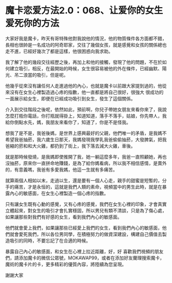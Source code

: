 # 魔卡恋爱方法2.0：068、让爱你的女生爱死你的方法

大家好我是魔卡，昨天有哥特殊他對我說他的情況，他的物質條件各方面都不錯，長相也很帥是一名成功的阿奇耶家，交往了幾個女孩，就是感覺和女孩的關係總也走不進，已經好幾次了都是這樣，他很困惑向我求助。

我了解了他的幾段交往經歷之後，再加上和他的接觸，發現了他的問題，不在於如何建立吸引，相反，在最開始的時候，女生很容易被他的外在條件，已經幽默、陽光、吊二浪當的吸引，但是呢。

他幾乎從來沒有讓任何人走進過他的內心，也就是魔卡以前跟大家提到過的，他從來沒有在女生心裡製造過心疼的指數，他一直都是將自己很好，很強大 很成功的一面展示給女生，即便在已經成功吸引到女生，發生了這個關係。

介入到交往階段之後呢，依然如此，預前啊，你兒子帶她女朋友來看你來了，我說怎麼打瓶你電話，你打瓶就得掛上，知道知道，落手不落手，姑娘，你先帶人，我給你倒點水先，媽，我朋友來看你了，知道了，你是不是怪我。

想我了是不是，我爸後媽，是世界上感興最好的父親，他們唯一的矛盾，是我媽不希望我爸抽菸，我六歲生日那天，我媽發現我學乳我爸偷偷抽菸，大發脾氣，把我爸縮的菸和和大火雞，都扔到了街上，我下落去減大火雞，車後。

就是那時候發燒，是我媽即使推開了我，她一躺這麼多年，我爸一直照顧她，再也沒抽菸，原來你一直拼命地賺錢，是為了給你媽看病，所以我不相信感情，是賣外的，有意義嗎，我爸有多愛我媽，他這一生就有多痛苦。

就算兩個人相如以末，走過以生，還是要有一個人心走，親手的甜蜜是短暫的，分手的痛苦，才是永恒的，這就是我們人類的素命，視頻當中的男生此時，就是在暴露內心的敏感面，在女生心裡製造一個心疼的指數。

只有讓女生既有心動的感覺，又有心疼的感覺，我們在女生心裡的印象，才會真實立體起來，對女生的吸引才會扎實穩固，所以男兒有類不清談，只是為了傷心處，如果讓那些對我們有好感的女生，看到我們內心的敏感面。

他們就會愛上我們，如果讓那些已經愛上我們的女生，看到我們內心的敏感面，他們就會愛死我們，所以各位男同學，在積極努力的做資深建設，構建自己價值去製造吸引的同時，不要忘記了在合適的時候。

暴露自己內心的敏感面，和女生在心裡上拉近距離，好，好 喜歡我們視頻的朋友們，請添加魔卡的微信公眾號，MOKAWAP99，或者在添加好友蘭理搜索魔卡，魔術的魔卡片的卡，更多精彩的優質內容，將陸續為您呈現。

謝謝大家